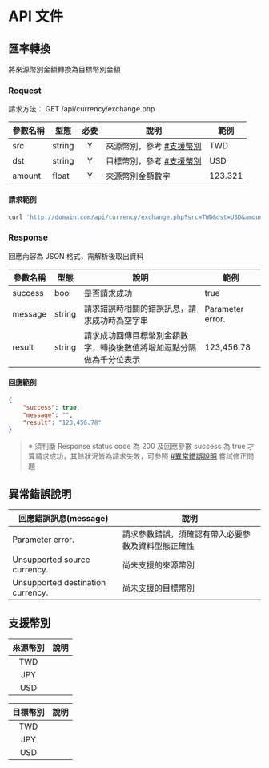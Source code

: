 # API 文件

## 匯率轉換

將來源幣別金額轉換為目標幣別金額

### Request

請求方法： GET /api/currency/exchange.php

參數名稱 | 型態 | 必要 | 說明 | 範例
|---|---|:---:|---|---|
src | string | Y | 來源幣別，參考 <a href="#支援幣別">#支援幣別</a> | TWD
dst | string | Y | 目標幣別，參考 <a href="#支援幣別">#支援幣別</a> | USD
amount | float | Y | 來源幣別金額數字 | 123.321

#### 請求範例
```bash
curl 'http://domain.com/api/currency/exchange.php?src=TWD&dst=USD&amount=123.321'
```

### Response

回應內容為 JSON 格式，需解析後取出資料

參數名稱 | 型態 | 說明 | 範例
|---|---|---|---|
success | bool | 是否請求成功 | true
message | string | 請求錯誤時相關的錯誤訊息，請求成功時為空字串 | Parameter error.
result | string | 請求成功回傳目標幣別金額數字，轉換後數值將增加逗點分隔做為千分位表示 | 123,456.78

#### 回應範例
```json
{
    "success": true,
    "message": "",
    "result": "123,456.78"
}
```

> ※ 須判斷 Response status code 為 200 及回應參數 success 為 true 才算請求成功，其餘狀況皆為請求失敗，可參照 <a href="#異常錯誤說明">#異常錯誤說明</a> 嘗試修正問題

## 異常錯誤說明

回應錯誤訊息(message) | 說明
---|---
Parameter error. | 請求參數錯誤，須確認有帶入必要參數及資料型態正確性
Unsupported source currency. | 尚未支援的來源幣別
Unsupported destination currency. | 尚未支援的目標幣別

## 支援幣別

來源幣別 | 說明
|:---:|---
TWD |
JPY |
USD |

目標幣別 | 說明
:---:|---
TWD |
JPY |
USD |
